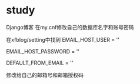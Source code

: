# study
Django博客
在my.cnf修改自己的数据库名字和账号密码

在xfblog/setting中找到
EMAIL_HOST_USER = ''

EMAIL_HOST_PASSWORD = ''

DEFAULT_FROM_EMAIL = ''

修改给自己的邮箱号和邮箱授权码
